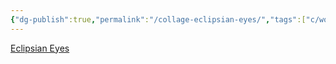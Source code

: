 ```yaml
---
{"dg-publish":true,"permalink":"/collage-eclipsian-eyes/","tags":["c/woman","c/inDignos","c/circle","c/red","c/fireworks","c/abstract","c/vampire"],"created":"2024-01-04T11:23:25.300-05:00","updated":"2024-01-04T11:25:12.837-05:00"}
---
```



[Eclipsian Eyes](https://www.instagram.com/p/CUwC0HwtC3E/)
